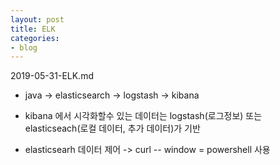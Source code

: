 ```yaml
---
layout: post
title: ELK
categories:
- blog
---
```


2019-05-31-ELK.md

* java -> elasticsearch -> logstash -> kibana 

* kibana 에서 시각화할수 있는 데이터는 logstash(로그정보) 또는 elasticseach(로컬 데이터, 추가 데이터)가 기반

* elasticsearh 데이터 제어 -> curl -- window = powershell 사용 

